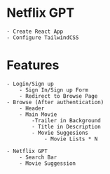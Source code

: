 
# Netflix GPT

    - Create React App
    - Configure TailwindCSS

# Features

    - Login/Sign up
        - Sign In/Sign up Form
        - Redirect to Browse Page
    - Browse (After authentication)
        - Header
        - Main Movie
            -Trailer in Background
            - Title in Description
            - Movie Suggesions
                - Movie Lists * N

    - Netflix GPT
        - Search Bar
        - Movie Suggession

